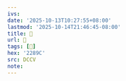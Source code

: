 ```yaml
---
ivs:
date: '2025-10-13T10:27:55+08:00'
lastmod: '2025-10-14T21:46:45-08:00'
title: 􄎾
url: 􄎾
tags: [𢢜]
hex: '2289C'
src: DCCV
note:
---
```

